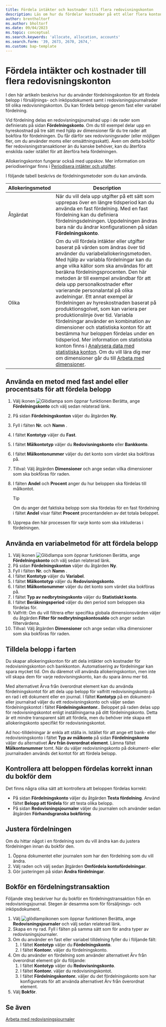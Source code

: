 ```yaml
---
title: Fördela intäkter och kostnader till flera redovisningskonton
description: Läs om hur du fördelar kostnader på ett eller flera konton i redovisningen.
author: brentholtorf
ms.author: bholtorf
ms.date: 09/04/2023
ms.topic: conceptual
ms.search.keywords: 'allocate, allocation, accounts'
ms.search.form: '39, 2673, 2670, 2674,'
ms.custom: bap-template
---
```


# Fördela intäkter och kostnader till flera redovisningskonton

I den här artikeln beskrivs hur du använder fördelningskonton för att fördela belopp i försäljnings- och inköpsdokument samt i redovisningsjournalrader till olika redovisningskonton. Du kan fördela belopp genom fast eller variabel fördelning.  

Vid fördelning delas en redovisningsjournalrad upp i de rader som definierats på sidan **Fördelningskonto**. Om du till exempel delar upp en hyreskostnad på tre sätt med hjälp av dimensioner får du tre rader att bokföra för fördelningen. Du får därför sex redovisningsrader (eller möjligen fler, om du använder moms eller omsättningsskatt). Även om detta bokför fler redovisningstransaktioner än du kanske behöver, kan du återföra enskilda rader istället för att återföra hela fördelningen.

Allokeringskonton fungerar också med uppskov. Mer information om periodiseringar finns i [Periodisera intäkter och utgifter](finance-how-defer-revenue-expenses.md).

I följande tabell beskrivs de fördelningsmetoder som du kan använda.

|Allokeringsmetod  |Description  |
|---------|---------|
|Åtgärdat     | När du vill dela upp utgifter på ett sätt som upprepas över en längre tidsperiod kan du använda en fast fördelning. Med en fast fördelning kan du definiera fördelningsdelningen. Uppdelningen ändras bara när du ändrar konfigurationen på sidan **Fördelningskonto**.        |
|Olika     | Om du vill fördela intäkter eller utgifter baserat på värden som ändras över tid använder du variabelallokeringsmetoden. Med hjälp av variabla fördelningar kan du ange vilka källor som ska användas för att beräkna fördelningsprocenten. Den här metoden är till exempel användbar för att dela upp personalkostnader efter varierande personalantal på olika avdelningar. Ett annat exempel är fördelningen av hyreskostnaden baserat på produktionsgolvet, som kan variera per produktionslinje över tid. Variabla fördelningar använder en kombination av dimensioner och statistiska konton för att bestämma hur beloppen fördelas under en tidsperiod. Mer information om statistiska konton finns i [Analysera data med statistiska konton](bi-use-statistical-accounts.md). Om du vill lära dig mer om dimensioner går du till [Arbeta med dimensioner](finance-dimensions.md).        |

## Använda en metod med fast andel eller procentsats för att fördela belopp

1. Välj ikonen ![Glödlampa som öppnar funktionen Berätta](media/ui-search/search_small.png "Berätta vad du vill göra"), ange **Fördelningskonto** och välj sedan relaterad länk.  
1. På sidan **Fördelningskonton** väljer du åtgärden **Ny**.
1. Fyll i fälten **Nr.** och **Namn** .
1. I fältet **Kontotyp** väljer du **Fast**.
1. I fältet **Målkontotyp** väljer du **Redovisningskonto** eller **Bankkonto**.
1. I fältet **Målkontonummer** väljer du det konto som värdet ska bokföras på.
1. Tillval: Välj åtgärden **Dimensioner** och ange sedan vilka dimensioner som ska bokföras för raden.
1. I fälten **Andel** och **Procent** anger du hur beloppen ska fördelas till målkontot.
  
   > [!TIP]
   > Om du anger det faktiska belopp som ska fördelas för en fast fördelning i fältet **Andel** visar fältet **Procent** procentandelen av det totala beloppet.
1. Upprepa den här processen för varje konto som ska inkluderas i fördelningen.

## Använda en variabelmetod för att fördela belopp

1. Välj ikonen ![Glödlampa som öppnar funktionen Berätta](media/ui-search/search_small.png "Berätta vad du vill göra"), ange **Fördelningskonto** och välj sedan relaterad länk.  
1. På sidan **Fördelningskonton** väljer du åtgärden **Ny**.
1. Fyll i fälten **Nr.** och **Namn** .
1. I fältet **Kontotyp** väljer du **Variabel**.
1. I fältet **Målkontotyp** väljer du **Redovisningskonto**.
1. I fältet **Målkontonummer** väljer du det konto som värdet ska bokföras på.
1. I fältet **Typ av nedbrytningskonto** väljer du **Statistiskt konto**.
1. I fältet **Beräkningsperiod** väljer du den period som beloppen ska fördelas för.
1. Valfritt: Om du vill filtrera efter specifika globala dimensionsvärden väljer du åtgärden **Filter för nedbrytningskontosaldo** och anger sedan filtervärdena.
1. Tillval: Välj åtgärden **Dimensioner** och ange sedan vilka dimensioner som ska bokföras för raden.

## Tilldela belopp i farten

Du skapar allokeringskonton för att dela intäkter och kostnader för redovisningskonton och bankkonton. Automatisering av fördelningar kan spara mycket tid. Om du däremot vill använda allokeringskonton, men inte vill skapa dem för varje redovisningskonto, kan du spara ännu mer tid.

Med alternativet Ärva från överordnat element kan du använda fördelningskontot för att dela upp belopp för valfritt redovisningskonto på en rad i ett dokument eller en journal. I fältet **Kontotyp** på en dokument- eller journalrad väljer du ett redovisningskonto och väljer sedan fördelningskontot i fältet **Fördelningskontonr.**. Beloppet på raden delas upp för redovisningskontot enligt inställningarna på ditt fördelningskonto. Detta är ett mindre transparent sätt att fördela, men du behöver inte skapa ett allokeringskonto specifikt för redovisningskontot.

Ad hoc-tilldelningar är enkla att ställa in. Istället för att ange ett bank- eller redovisningskonto i fältet **Typ av målkonto** på sidan **Fördelningskonto** väljer du alternativet **Ärv från överordnat element**. Lämna fältet **Målkontonummer** tomt. När du väljer redovisningskonto på dokument- eller journalraden används det kontot för att fördela belopp.

## Kontrollera att beloppen fördelas korrekt innan du bokför dem

Det finns några olika sätt att kontrollera att beloppen fördelas korrekt:

* På sidan **Fördelningskonto** väljer du åtgärden **Testa fördelning**. Använd fältet **Belopp att fördela** för att testa olika belopp.
* På sidan **Redovisningsjournaler** väljer du journalen och använder sedan åtgärden **Förhandsgranska bokföring**.

## Justera fördelningen

Om du hittar något i en fördelning som du vill ändra kan du justera fördelningen innan du bokför den.  

1. Öppna dokumentet eller journalen som har den fördelning som du vill ändra.
1. Välj raden och välj sedan åtgärden **Omfördela kontofördelningar**.
1. Gör justeringen på sidan **Ändra fördelningar**.

## Bokför en fördelningstransaktion

Följande steg beskriver hur du bokför en fördelningstransaktion från en redovisningsjournal. Stegen är desamma som för försäljnings- och inköpsdokument.

1. Välj ![glödlampikonen som öppnar funktionen Berätta](media/ui-search/search_small.png "Berätta vad du vill göra"), ange **Redovisningsjournaler** och välj sedan relaterad länk.  
1. Skapa en ny rad. Fyll i fälten på samma sätt som för andra typer av redovisningsjournaler.
1. Om du använder en fast eller variabel tilldelning fyller du i följande fält:
    1. I fältet **Kontotyp** väljer du **Fördelningskonto**.
    1. I fältet **Kontonr.** väljer du fördelningskonto.
1. Om du använder en fördelning som använder alternativet Ärv från överordnat element gör du följande:
    1. I fältet **Kontotyp** väljer du **Redovisningskonto**.
    1. I fältet **Kontonr.** väljer du redovisningskontot.
    1. I fältet **Fördelningskontonr.** väljer du det fördelningskonto som har konfigurerats för att använda alternativet Ärv från överordnat element. 
1. Välj **Bokför**.

## Se även

[Arbeta med redovisningsjournaler](ui-work-general-journals.md)  